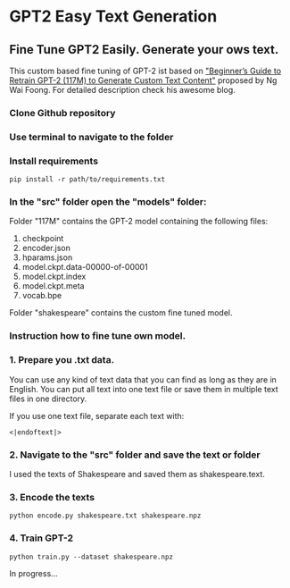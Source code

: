 # GPT2 Easy Text Generation

## Fine Tune GPT2 Easily. Generate your ows text.

This custom based fine tuning of GPT-2 ist based on ["Beginner’s Guide to Retrain GPT-2 (117M) to Generate Custom Text Content"](https://medium.com/@ngwaifoong92/beginners-guide-to-retrain-gpt-2-117m-to-generate-custom-text-content-8bb5363d8b7f) proposed by Ng Wai Foong. For detailed description check his awesome blog. 

### Clone Github repository

### Use terminal to navigate to the folder

### Install requirements

```
pip install -r path/to/requirements.txt
```

### In the "src" folder open the "models" folder:

Folder "117M" contains the GPT-2 model containing the following files: 

1. checkpoint
2. encoder.json
3. hparams.json
4. model.ckpt.data-00000-of-00001
5. model.ckpt.index
6. model.ckpt.meta
7. vocab.bpe

Folder "shakespeare" contains the custom fine tuned model.

### Instruction how to fine tune own model.

### 1. Prepare you .txt data.

You can use any kind of text data that you can find as long as they are in English. 
You can put all text into one text file or save them in multiple text files in one directory. 

If you use one text file, separate each text with: 

```
<|endoftext|>
```
### 2. Navigate to the "src" folder and save the text or folder 

I used the texts of Shakespeare and saved them as shakespeare.text.

### 3. Encode the texts

```
python encode.py shakespeare.txt shakespeare.npz
```

### 4. Train GPT-2

```
python train.py --dataset shakespeare.npz
```









In progress...

